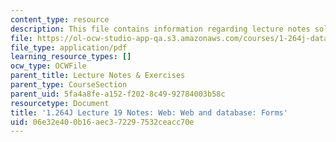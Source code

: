 ```yaml
---
content_type: resource
description: This file contains information regarding lecture notes solutions 19.
file: https://ol-ocw-studio-app-qa.s3.amazonaws.com/courses/1-264j-database-internet-and-systems-integration-technologies-fall-2013/06e32e400b16aec372297532ceacc70e_MIT1_264JF13_lect_19.pdf
file_type: application/pdf
learning_resource_types: []
ocw_type: OCWFile
parent_title: Lecture Notes & Exercises
parent_type: CourseSection
parent_uid: 5fa4a8fe-a152-f202-8c49-92784003b58c
resourcetype: Document
title: '1.264J Lecture 19 Notes: Web: Web and database: Forms'
uid: 06e32e40-0b16-aec3-7229-7532ceacc70e
---
```


